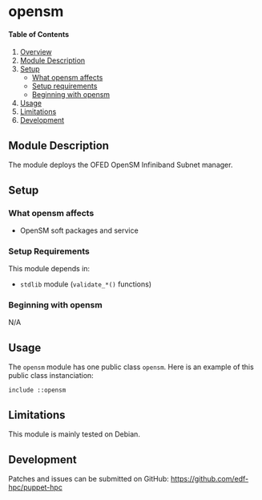 # opensm

#### Table of Contents

1. [Overview](#overview)
2. [Module Description](#module-description)
3. [Setup](#setup)
    * [What opensm affects](#what-opensm-affects)
    * [Setup requirements](#setup-requirements)
    * [Beginning with opensm](#beginning-with-opensm)
4. [Usage](#usage)
5. [Limitations](#limitations)
6. [Development](#development)

## Module Description

The module deploys the OFED OpenSM Infiniband Subnet manager.

## Setup

### What opensm affects

* OpenSM soft packages and service

### Setup Requirements

This module depends in:

* `stdlib` module (`validate_*()` functions)

### Beginning with opensm

N/A

## Usage

The `opensm` module has one public class `opensm`. Here is an example of
this public class instanciation:

```
include ::opensm
```

## Limitations

This module is mainly tested on Debian.

## Development

Patches and issues can be submitted on GitHub:
https://github.com/edf-hpc/puppet-hpc
